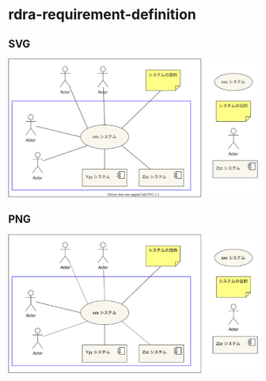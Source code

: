 # rdra-requirement-definition

## SVG

![](src/sample/10_SystemValue/ContextModel/ContextModel.drawio.svg)

## PNG

![](src/sample/10_SystemValue/ContextModel/ContextModel.drawio.png)

